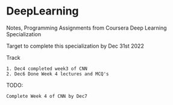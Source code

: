 # DeepLearning
Notes, Programming Assignments from Coursera Deep Learning Specialization 

Target to complete this specialization by Dec 31st 2022

Track

    1. Dec4 completed week3 of CNN
    2. Dec6 Done Week 4 lectures and MCQ's

TODO: 

    Complete Week 4 of CNN by Dec7